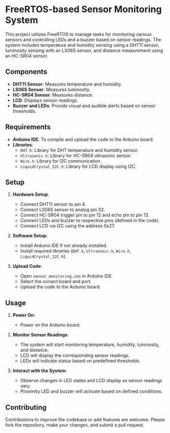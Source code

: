 # FreeRTOS-based Sensor Monitoring System

This project utilizes FreeRTOS to manage tasks for monitoring various sensors and controlling LEDs and a buzzer based on sensor readings. The system includes temperature and humidity sensing using a DHT11 sensor, luminosity sensing with an LS06S sensor, and distance measurement using an HC-SR04 sensor.

## Components

- **DHT11 Sensor**: Measures temperature and humidity.
- **LS06S Sensor**: Measures luminosity.
- **HC-SR04 Sensor**: Measures distance.
- **LCD**: Displays sensor readings.
- **Buzzer and LEDs**: Provide visual and audible alerts based on sensor thresholds.

## Requirements

- **Arduino IDE**: To compile and upload the code to the Arduino board.
- **Libraries**:
  - `DHT.h`: Library for DHT temperature and humidity sensor.
  - `Ultrasonic.h`: Library for HC-SR04 ultrasonic sensor.
  - `Wire.h`: Library for I2C communication.
  - `LiquidCrystal_I2C.h`: Library for LCD display using I2C.

## Setup

1. **Hardware Setup**:
   - Connect DHT11 sensor to pin 4.
   - Connect LS06S sensor to analog pin 32.
   - Connect HC-SR04 trigger pin to pin 12 and echo pin to pin 13.
   - Connect LEDs and buzzer to respective pins (defined in the code).
   - Connect LCD via I2C using the address 0x27.

2. **Software Setup**:
   - Install Arduino IDE if not already installed.
   - Install required libraries (`DHT.h`, `Ultrasonic.h`, `Wire.h`, `LiquidCrystal_I2C.h`).

3. **Upload Code**:
   - Open `sensor_monitoring.ino` in Arduino IDE.
   - Select the correct board and port.
   - Upload the code to the Arduino board.

## Usage

1. **Power On**:
   - Power on the Arduino board.

2. **Monitor Sensor Readings**:
   - The system will start monitoring temperature, humidity, luminosity, and distance.
   - LCD will display the corresponding sensor readings.
   - LEDs will indicate status based on predefined thresholds.

3. **Interact with the System**:
   - Observe changes in LED states and LCD display as sensor readings vary.
   - Proximity LED and buzzer will activate based on defined conditions.

## Contributing

Contributions to improve the codebase or add features are welcome. Please fork the repository, make your changes, and submit a pull request.

